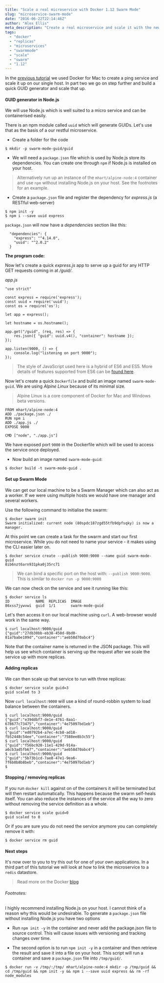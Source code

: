 ```yaml
---
title: "Scale a real microservice with Docker 1.12 Swarm Mode"
slug: "microservice-swarm-mode"
date: "2016-06-22T22:14:46Z"
author: "Alex Ellis"
meta_description: "Create a real microservice and scale it with the new Swarm Mode in Docker 1.12. We will use Node.js to create GUIDs and then scale that out."
tags:
  - "docker"
  - "replicas"
  - "microservices"
  - "swarmmode"
  - "scale"
  - "swarm"
  - "1.12"
---
```


In the [previous tutorial](http://blog.alexellis.io/docker-swarm-mode-part1/) we used Docker for Mac to create a ping service and scale it up on our single host. In part two we go on step further and build a quick GUID generator and scale that up.

#### GUID generator in Node.js

We will use Node.js which is well suited to a micro service and can be containerised easily.

There is an npm module called `uuid` which will generate GUIDs. Let's use that as the basis of a our restful microservice.

* Create a folder for the code
```
$ mkdir -p swarm-mode-guid/guid
```

* We will need a `package.json` file which is used by Node.js store its dependencies. You can create one through `npm` if Node.js is installed on your host.

> Alternatively run up an instance of the `mhart/alpine-node:4` container and use `npm` without installing Node.js on your host. See the footnotes for an example.

* Create a `package.json` file and register the dependency for *express.js* (a RESTful web-server)
```
$ npm init -y
$ npm i --save uuid express
```

`package.json` will now have a *dependencies* section like this:

```
  "dependencies": {
    "express": "^4.14.0",
    "uuid": "^2.0.2"
  }
```
 
**The program code:**

Now let's create a quick *express.js* app to serve up a guid for any HTTP GET requests coming in at */guid/*. 

*app.js*

```
"use strict"

const express = require('express');
const uuid = require('uuid');
const os = require('os');

let app = express();

let hostname = os.hostname();

app.get("/guid", (req, res) => {
    res.json({ "guid": uuid.v4(), "container": hostname });
});

app.listen(9000, () => {
    console.log("listening on port 9000");
});
```

> The style of JavaScript used here is a hybrid of ES6 and ES5. More details of features supported from ES6 can be [found here](http://node.green).

Now let's create a quick `Dockerfile` and build an image named `swarm-mode-guid`. We are using *Alpine Linux* because of its minimal size.

> Alpine Linux is a core component of Docker for Mac and Windows beta versions.

```
FROM mhart/alpine-node:4
ADD ./package.json ./
RUN npm i
ADD ./app.js ./
EXPOSE 9000

CMD ["node", "./app.js"]
```

We have exposed port `9000` in the Dockerfile which will be used to access the service once deployed.

* Now build an image named `swarm-mode-guid`:

```
$ docker build -t swarm-mode-guid .
```

#### Set up Swarm Mode

We can get our local machine to be a Swarm Manager which can also act as a worker. If we were using multiple hosts we would have one manager and several workers.

Use the following command to initialise the swarm:

```
$ docker swarm init
Swarm initialized: current node (80spdc187zgd55tfb9dpfsqky) is now a manager.
```

At this point we can create a task for the swarm and start our first microservice. While you do not need to name your service - it makes using the CLI easier later on.

```
$ docker service create --publish 9000:9000 --name guid swarm-mode-guid
8ib6nzt6arn931pka0j35rc71
```

> We can bind a specific port on the host with: `--publish 9000:9000`. This is similar to `docker run -p 9000:9000`

We can now check on the service and see it running like this:

```
$ docker service ls
ID            NAME  REPLICAS  IMAGE
86xss7jywvwi  guid  1/1       swarm-mode-guid
```

Let's then access it on our local machine using `curl`. A web-browser would work in the same way.

```
$ curl localhost:9000/guid
{"guid":"27db30bb-eb38-450d-8bd0-81a7babe109d","container":"aeb58d70abc4"}
```

Note that the container name is returned in the JSON package. This will help us see which container is serving up the request after we scale the service up with more replicas.

#### Adding replicas

We can then scale up that service to run with three replicas:

```
$ docker service scale guid=3
guid scaled to 3
```

Now `curl localhost:9000` will use a kind of round-robbin system to load balance between the containers.

```
$ curl localhost:9000/guid
{"guid":"e39ddbf7-de1e-4761-8aa1-678677c73475","container":"4e75097bd1eb"}
$ curl localhost:9000/guid
{"guid":"ed0792b4-a7ec-4cb8-ad18-fb52448c54ee","container":"7588ee8b3c55"}
$ curl localhost:9000/guid
{"guid":"f56bc920-11e1-429d-914a-a6cb3ad5fb67","container":"aeb58d70abc4"}
$ curl localhost:9000/guid
{"guid":"5b73b1cd-7ae8-47e1-9ea6-7f6b0b8b8beb","container":"4e75097bd1eb"}
$ 
```

#### Stopping / removing replicas

If you run `docker kill` against on of the containers it will be terminated but will then restart automatically. This happens because the swarm self-heals itself. You can also reduce the instances of the service all the way to zero without removing the service definition as a whole.

```
$ docker service scale guid=0
guid scaled to 0
```

Or if you are sure you do not need the service anymore you can completely remove it with:

```
$ docker service rm guid
```

#### Next steps

It's now over to you to try this out for one of your own applications. In a third part of this tutorial we will look at how to link the microservice to a `redis` datastore.

> Read more on the Docker [blog](https://blog.docker.com/2016/06/docker-1-12-built-in-orchestration/)

###### Footnotes:

I highly recommend installing Node.js on your host. I cannot think of a reason why this would be undesirable. To generate a `package.json` file without installing Node.js you have two options

* Run `npm init -y` in the container and never add the package.json file to source control. This will cause issues with versioning and tracking changes over time.

* The second option is to run `npm init -y` in a container and then retrieve the result and save it into a file on your host. This script will run a container and save a `package.json` file into `/tmp/guid/`.

```
$ docker run -v /tmp/:/tmp/ mhart/alpine-node:4 mkdir -p /tmp/guid && cd /tmp/guid && npm init -y && npm i --save uuid express && rm -rf node_modules
```